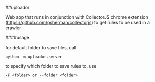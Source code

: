 ##uploador

Web app that runs in conjunction with CollectorJS chrome extension (https://github.com/psherman/collectorjs) to get rules to be used in a crawler

####usage

for default folder to save files, call

    python -m uploador.server

to specify which folder to save rules to, use 

    -F <folder> or --folder <folder>
